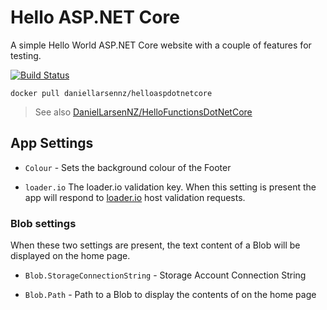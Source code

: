 # Hello ASP.NET Core

A simple Hello World ASP.NET Core website with a couple of features for testing.

[![Build Status](https://daniellarsennz.visualstudio.com/HelloAspDotNetCore/_apis/build/status/DanielLarsenNZ.HelloAspDotNetCore?branchName=master)](https://daniellarsennz.visualstudio.com/HelloAspDotNetCore/_build/latest?definitionId=10&branchName=master)

    docker pull daniellarsennz/helloaspdotnetcore

> See also [DanielLarsenNZ/HelloFunctionsDotNetCore](https://github.com/DanielLarsenNZ/HelloFunctionsDotNetCore)

## App Settings

* `Colour` - Sets the background colour of the Footer

* `loader.io` The loader.io validation key. When this setting is present the app will respond to [loader.io](https://loader.io) host validation requests.

### Blob settings

When these two settings are present, the text content of a Blob will be displayed on the home page.

* `Blob.StorageConnectionString` - Storage Account Connection String

* `Blob.Path` - Path to a Blob to display the contents of on the home page



